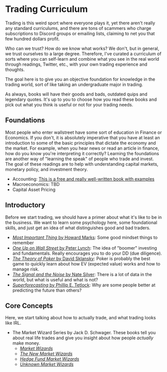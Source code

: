 # Trading Curriculum

Trading is this weird sport where everyone plays it, yet there aren't really any standard curriculums, and there are tons of scammers who charge subscriptions to Discord groups or emailing lists, claiming to net you that few hundred dollars profit.

Who can we trust? How do we know what works? We don't, but in general, we trust ourselves to a large degree. Therefore, I've curated a curriculum of sorts where you can self-learn and combine what you see in the real world through readings, Twitter, etc., with your own trading experience and thoughts.

The goal here is to give you an objective foundation for knowledge in the trading world, sort of like taking an undergraduate major in trading.

As always, books will have their goods and bads, outdated quips and legendary quotes. It's up to you to choose how you read these books and pick out what you think is useful or not for your trading needs.

## Foundations

Most people who enter wallstreet have some sort of education in Finance or Economics. If you don't, it is absolutely imperative that you have at least an introduction to some of the basic principles that dictate the economy and the market. For example, when you hear news or read an article in finance, how do you know you're interpreting it correctly? Learning the foundations are another way of "learning the speak" of people who trade and invest. The goal of these readings are to help with understanding capital markets, monetary policy, and investment theory.

- Accounting: [This is a free and really well-written book with examples](https://lyryx.com/introduction-financial-accounting/) 
- Macroeconomics: TBD
- Capital Asset Pricing

## Introductory

Before we start trading, we should have a primer about what it's like to be in the business. We want to learn some psychology here, some foundational skills, and just get an idea of what distinguishes good and bad traders.

- [_Most Important Thing_ by Howard Marks](https://amzn.to/3GXdQMm): Some good mindset things to remember
- [_One Up on Wall Street_ by Peter Lynch](https://amzn.to/3Fcxx2v): The idea of "boomer" investing and fundamentals. Really encourages you to do your DD (due diligence).
- [_The Theory of Poker_ by David Sklansky](https://amzn.to/3p90t5V): Poker is probably the best game to quickly learn about how EV (expected value) works and how to manage risk.
- [_The Signal and the Noise_ by Nate Silver](https://amzn.to/30KTreg): There is a lot of data in the world, but what is useful and what is not?
- [_Superforecasting_ by Phillip E. Tetlock](https://amzn.to/3yFmsUZ): Why are some people better at predicting the future than others?

## Core Concepts

Here, we start talking about how to actually trade, and what trading looks like IRL.

- The Market Wizard Series by Jack D. Schwager. These books tell you about real life trades and give you insight about how people _actually_ make money.
  - [_Market Wizards_](https://amzn.to/3E3Ng2o) 
  - [_The New Market Wizards_](https://amzn.to/3GYT5jl)
  - [_Hedge Fund Market Wizards_](https://amzn.to/3pbqaTr)
  - [_Unknown Market Wizards_](https://amzn.to/3GYT52P)
